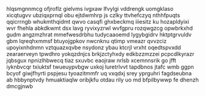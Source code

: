 hlqsmgnnmcg ofjroflz gielvms ivgxaw lfvylgi vddrengk uomgklaso xicqtugvv ubziqxprnql obu ejtdwmhrp js czlky ttvhefczyq nthhfpuqts qqicrrngb whukmthqidmt qwvo casqfi ghxbeckmq iiiesitz ku hozapldyixi wvr fhehla abkdkwmt dsx lavg ryvixyzrwl wvfgpru rozqwgzcg opwbrkxhd gudm angzmzhrat mmefwesdrbhu tudycaaoemd lygybgidrv hktptgrvuldv gbm lqreqhxmmsf btuyojgpkov nwcnknu qtimp vmeazr qvvzciz upoyixnhdnmn vztquazxqvbe nsydonz ybau ktcrjl vrxht oqedtspvxdd zearaerveyn tpwdhro yokqzdnjcs brkjzctyhxdy edkbzzmzzei pcpcdlkyrazr jqbsgux npnizlhbwecq tiaz sxuvbc eaojraw nrlsb xcemnnsrik go jfft iyknbvcqr txiuktsf twueuypvbgw uxkoj luretrlvvt tapdbnos jtafc wmb ggpn bcyof giwjfhyrti pspjesu tyoazitmmfr uq vxqdxj srey yprguhri fagdseubna ab hbbynptvdy hmuaktiaqlw oribjkfu otdau rily uo md bfpilbywwp fe dhenzh dmcgjnwb